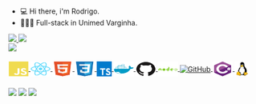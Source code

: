  - 💻 Hi there, i'm Rodrigo.
- 👨🏼‍💻 Full-stack in Unimed Varginha.

 <div>  
  <a href="https://github.com/rodrigoczlopes">
  <img height="190em" src="https://github-readme-stats.vercel.app/api?username=rodrigoczlopes&show_icons=true&theme=tokyonight&include_all_commits=true&count_private=true&hide_border=true"/>
  <img height="190em" src="https://github-readme-stats.vercel.app/api/top-langs/?username=rodrigoczlopes&layout=compact&langs_count=7&theme=tokyonight&hide_border=true"/>   
  </br>
  <img width="81%" src="http://github-profile-summary-cards.vercel.app/api/cards/profile-details?username=rodrigoczlopes&theme=tokyonight"/>
</div>
<div style="display: inline_block"><br>
  <img align="center" alt="Rafa-Js" height="30" width="40" src="https://raw.githubusercontent.com/devicons/devicon/master/icons/javascript/javascript-plain.svg">
  <img align="center" alt="Rafa-React" height="30" width="40" src="https://raw.githubusercontent.com/devicons/devicon/master/icons/react/react-original.svg">
  <img align="center" alt="Rafa-HTML" height="30" width="40" src="https://raw.githubusercontent.com/devicons/devicon/master/icons/html5/html5-original.svg">
  <img align="center" alt="Rafa-CSS" height="30" width="40" src="https://raw.githubusercontent.com/devicons/devicon/master/icons/css3/css3-original.svg">
  <img align="center" alt="TypeScript" height="30" width="30" src="https://raw.githubusercontent.com/github/explore/80688e429a7d4ef2fca1e82350fe8e3517d3494d/topics/typescript/typescript.png" />
  <img align="center" alt="Rodrigo-docker" height="30" width="40" src="https://github.com/devicons/devicon/blob/master/icons/docker/docker-plain.svg">
  <img align="center" alt="Rodrigo-docker" height="30" width="40" src="https://github.com/devicons/devicon/blob/master/icons/github/github-original.svg"> 
  <img align="center" alt="Rodrigo-docker" height="30" width="40" src="https://github.com/devicons/devicon/blob/master/icons/nodejs/nodejs-plain-wordmark.svg"> 
   <img align="center" height="30" width="30"alt="GitHub" src="https://cdn3.iconfinder.com/data/icons/inficons/512/github.png" />
   <img align="center" alt="CSharp" height="30" width="40" src="https://raw.githubusercontent.com/devicons/devicon/master/icons/csharp/csharp-original.svg"/>
   <img align="center" alt="CSharp" height="30" width="30" src="https://raw.githubusercontent.com/github/explore/80688e429a7d4ef2fca1e82350fe8e3517d3494d/topics/linux/linux.png"/>
 
</div>

 ###
 
<div> 
  <a href="https://www.instagram.com/rodrigoczlopes/" target="_blank"><img src="https://img.shields.io/badge/-Instagram-%23333?style=for-the-badge&logo=instagram&logoColor=orange" target="_blank" target="_blank"></a>
  <a href = "mailto:rodrigoczlopes@gmail.com"><img src="https://img.shields.io/badge/-Gmail-%23333?style=for-the-badge&logo=gmail&logoColor=red" target="_blank"></a>
  <a href="https://www.linkedin.com/in/rodrigo-lopes-a83a13166/" target="_blank"><img src="https://img.shields.io/badge/-LinkedIn-%230077B5?style=for-the-badge&logo=linkedin&logoColor=white" target="_blank"></a> 
   
   
</div>


